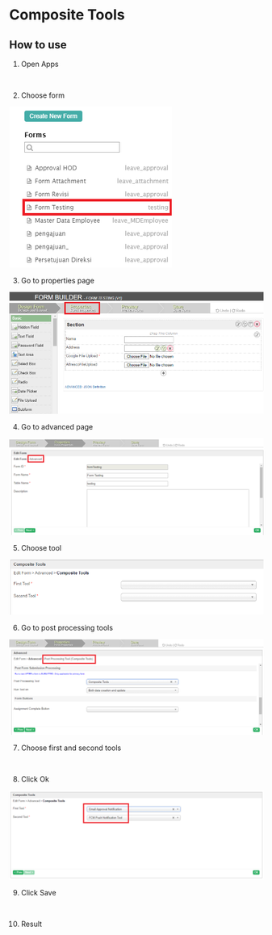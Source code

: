 # Composite Tools

## How to use

1. Open Apps

<img src="https://raw.githubusercontent.com/kinnara-digital-studio/kecak-workflow/master/docs/assets/compositeTools_openApps.png" alt="" />


2. Choose form

<img src="https://raw.githubusercontent.com/kinnara-digital-studio/kecak-workflow/master/docs/assets/compositeTool_chooseForm.png" alt="" />


3. Go to properties page

<img src="https://raw.githubusercontent.com/kinnara-digital-studio/kecak-workflow/master/docs/assets/compositeTool_properties.png" alt="" />


4. Go to advanced page

<img src="https://raw.githubusercontent.com/kinnara-digital-studio/kecak-workflow/master/docs/assets/compositeTool_propertiesAdvanced.png" alt="" />


5. Choose tool

<img src="https://raw.githubusercontent.com/kinnara-digital-studio/kecak-workflow/master/docs/assets/compositeTool_compositeTools.png" alt="" />


6. Go to post processing tools

<img src="https://raw.githubusercontent.com/kinnara-digital-studio/kecak-workflow/master/docs/assets/compositeTool_processingTools.png" alt="" />


7. Choose first and second tools

<img src="https://raw.githubusercontent.com/kinnara-digital-studio/kecak-workflow/master/docs/assets/.png" alt="" />


8. Click Ok

<img src="https://raw.githubusercontent.com/kinnara-digital-studio/kecak-workflow/master/docs/assets/compositeTool_compositeToolsFill.png" alt="" />


9. Click Save

<img src="https://raw.githubusercontent.com/kinnara-digital-studio/kecak-workflow/master/docs/assets/.png" alt="" />


10. Result

<img src="https://raw.githubusercontent.com/kinnara-digital-studio/kecak-workflow/master/docs/assets/.png" alt="" />
